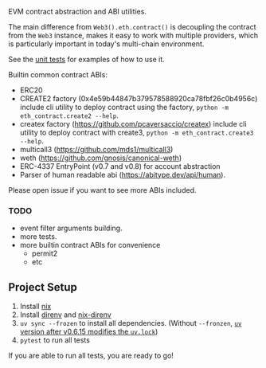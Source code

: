 EVM contract abstraction and ABI utilities.

The main difference from `Web3().eth.contract()` is decoupling the contract from the `Web3` instance, makes it easy to work with multiple providers, which is particularly important in today's multi-chain environment.

See the [unit tests](https://github.com/yihuang/eth-contract/blob/main/eth_contract/test_contract.py) for examples of how to use it.

Builtin common contract ABIs:

* ERC20
* CREATE2 factory (0x4e59b44847b379578588920ca78fbf26c0b4956c)
  include cli utility to deploy contract using the factory, `python -m eth_contract.create2 --help`.
* createx factory (https://github.com/pcaversaccio/createx)
  include cli utility to deploy contract with create3, `python -m eth_contract.create3 --help`.
* multicall3 (https://github.com/mds1/multicall3)
* weth (https://github.com/gnosis/canonical-weth)
* ERC-4337 EntryPoint (v0.7 and v0.8) for account abstraction
* Parser of human readable abi (https://abitype.dev/api/human).

Please open issue if you want to see more ABIs included.

### TODO

* event filter arguments building.
* more tests.
* more builtin contract ABIs for convenience
  * permit2
  * etc

## Project Setup

1. Install [nix](https://nixos.org/download/)
2. Install [direnv](https://direnv.net/) and [nix-direnv](https://github.com/nix-community/nix-direnv)
3. `uv sync --frozen` to install all dependencies. (Without `--fronzen`, [`uv` version after v0.6.15 modifies the `uv.lock`](https://github.com/dependabot/dependabot-core/issues/12127))
4. `pytest` to run all tests

If you are able to run all tests, you are ready to go!
